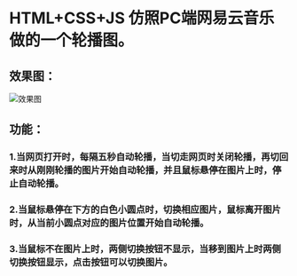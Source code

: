 # HTML+CSS+JS 仿照PC端网易云音乐做的一个轮播图。
## 效果图：
![效果图](https://user-images.githubusercontent.com/50769362/160762745-2bce2434-bf62-496f-a929-ab3a88abc855.png)

## 功能：
### 1.当网页打开时，每隔五秒自动轮播，当切走网页时关闭轮播，再切回来时从刚刚轮播的图片开始自动轮播，并且鼠标悬停在图片上时，停止自动轮播。
### 2.当鼠标悬停在下方的白色小圆点时，切换相应图片，鼠标离开图片时，从当前小圆点对应的图片位置开始自动轮播。
### 3.当鼠标不在图片上时，两侧切换按钮不显示，当移到图片上时两侧切换按钮显示，点击按钮可以切换图片。

